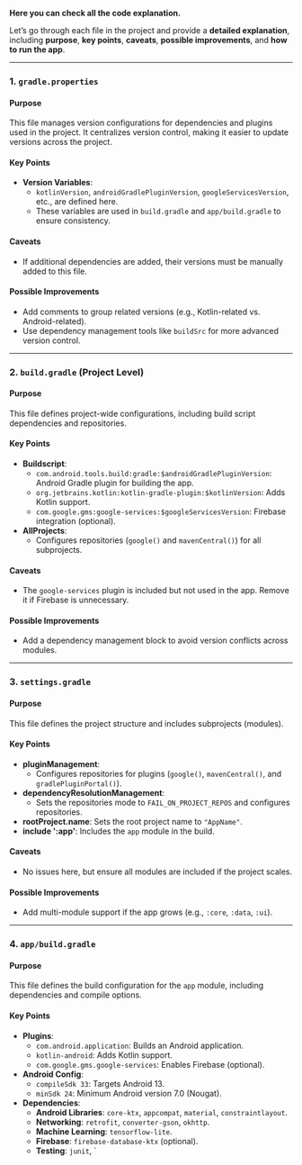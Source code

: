 **Here you can check all the code explanation.**

Let’s go through each file in the project and provide a **detailed explanation**, including **purpose**, **key points**, **caveats**, **possible improvements**, and **how to run the app**.

---

### **1. `gradle.properties`**

#### **Purpose**
This file manages version configurations for dependencies and plugins used in the project. It centralizes version control, making it easier to update versions across the project.

#### **Key Points**
- **Version Variables**: 
  - `kotlinVersion`, `androidGradlePluginVersion`, `googleServicesVersion`, etc., are defined here.
  - These variables are used in `build.gradle` and `app/build.gradle` to ensure consistency.
  
#### **Caveats**
- If additional dependencies are added, their versions must be manually added to this file.
  
#### **Possible Improvements**
- Add comments to group related versions (e.g., Kotlin-related vs. Android-related).
- Use dependency management tools like `buildSrc` for more advanced version control.

---

### **2. `build.gradle` (Project Level)**

#### **Purpose**
This file defines project-wide configurations, including build script dependencies and repositories.

#### **Key Points**
- **Buildscript**:
  - `com.android.tools.build:gradle:$androidGradlePluginVersion`: Android Gradle plugin for building the app.
  - `org.jetbrains.kotlin:kotlin-gradle-plugin:$kotlinVersion`: Adds Kotlin support.
  - `com.google.gms:google-services:$googleServicesVersion`: Firebase integration (optional).
- **AllProjects**:
  - Configures repositories (`google()` and `mavenCentral()`) for all subprojects.

#### **Caveats**
- The `google-services` plugin is included but not used in the app. Remove it if Firebase is unnecessary.
  
#### **Possible Improvements**
- Add a dependency management block to avoid version conflicts across modules.

---

### **3. `settings.gradle`**

#### **Purpose**
This file defines the project structure and includes subprojects (modules).

#### **Key Points**
- **pluginManagement**:
  - Configures repositories for plugins (`google()`, `mavenCentral()`, and `gradlePluginPortal()`).
- **dependencyResolutionManagement**:
  - Sets the repositories mode to `FAIL_ON_PROJECT_REPOS` and configures repositories.
- **rootProject.name**: Sets the root project name to `"AppName"`.
- **include ':app'**: Includes the `app` module in the build.

#### **Caveats**
- No issues here, but ensure all modules are included if the project scales.

#### **Possible Improvements**
- Add multi-module support if the app grows (e.g., `:core`, `:data`, `:ui`).

---

### **4. `app/build.gradle`**

#### **Purpose**
This file defines the build configuration for the `app` module, including dependencies and compile options.

#### **Key Points**
- **Plugins**:
  - `com.android.application`: Builds an Android application.
  - `kotlin-android`: Adds Kotlin support.
  - `com.google.gms.google-services`: Enables Firebase (optional).
- **Android Config**:
  - `compileSdk 33`: Targets Android 13.
  - `minSdk 24`: Minimum Android version 7.0 (Nougat).
- **Dependencies**:
  - **Android Libraries**: `core-ktx`, `appcompat`, `material`, `constraintlayout`.
  - **Networking**: `retrofit`, `converter-gson`, `okhttp`.
  - **Machine Learning**: `tensorflow-lite`.
  - **Firebase**: `firebase-database-ktx` (optional).
  - **Testing**: `junit`, `